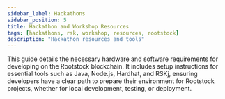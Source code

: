 ```yaml
---
sidebar_label: Hackathons 
sidebar_position: 5
title: Hackathon and Workshop Resources
tags: [hackathons, rsk, workshop, resources, rootstock]
description: "Hackathon resources and tools"
---
```


This guide details the necessary hardware and software requirements for developing on the Rootstock blockchain. It includes setup instructions for essential tools such as Java, Node.js, Hardhat, and RSKj, ensuring developers have a clear path to prepare their environment for Rootstock projects, whether for local development, testing, or deployment.

<Card
  title="Prerequisites"
  description="Prerequisites for developing on Rootstock."
  link="/developers/requirements/"
/>

<br></br>

<Card
  title="Starter Kits"
  description="Starter Kits for easy Rootstock Development."
  link="/developers/quickstart/"
/>